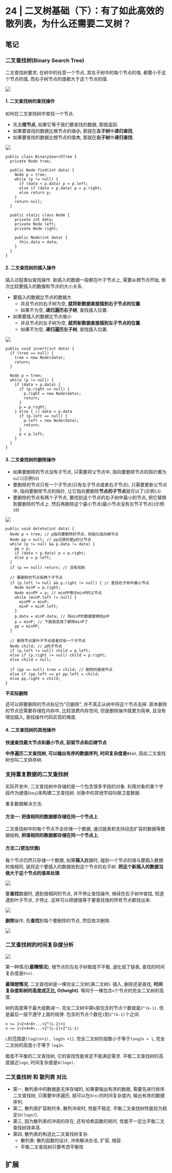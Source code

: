 # 24 | 二叉树基础（下）：有了如此高效的散列表，为什么还需要二叉树？

## 笔记

### 二叉查找树(Binary Search Tree)

二叉查找树要求, 在树中的任意一个节点, 其左子树中的每个节点的值, 都要小于这个节点的值, 而右子树节点的值都大于这个节点的值.

![](./img/24_01.jpg)

#### 1. 二叉查找树的查找操作

如何在二叉查找树中查找一个节点.

* 先去**根节点**, 如果它等于我们要查找的数据, 那就返回.
* 如果要查找的数据比根节点的值**小**, 那就在**左子树**中**递归查找**.
* 如果要查找的数据比根节点的值**大**, 那就在**右子树**中**递归查找**. 

![](./img/24_02.jpg)

```
public class BinarySearchTree {
  private Node tree;

  public Node find(int data) {
    Node p = tree;
    while (p != null) {
      if (data < p.data) p = p.left;
      else if (data > p.data) p = p.right;
      else return p;
    }
    return null;
  }

  public static class Node {
    private int data;
    private Node left;
    private Node right;

    public Node(int data) {
      this.data = data;
    }
  }
}
```

#### 2. 二叉查找树的插入操作

插入过程类似查找操作. 新插入的数据一般都在叶子节点上, 需要从根节点开始, 依次比较要插入的数据和节点的大小关系.

* 要插入的数据比节点的数据大
	* 并且节点的右子树为空, **就将新数据直接插到右子节点的位置**.
	* 如果不为空, **递归遍历右子树**, 查找插入位置.
* 如果要插入的数据比节点值小
	* 并且节点的左子树为空, **就将新数据直接插到左子节点的位置**.
	* 如果不为空, **递归遍历左子树**, 查找插入位置.

![](./img/24_03.jpg)

```
public void insert(int data) {
  if (tree == null) {
    tree = new Node(data);
    return;
  }

  Node p = tree;
  while (p != null) {
    if (data > p.data) {
      if (p.right == null) {
        p.right = new Node(data);
        return;
      }
      p = p.right;
    } else { // data < p.data
      if (p.left == null) {
        p.left = new Node(data);
        return;
      }
      p = p.left;
    }
  }
}
```

#### 3. 二叉查找树的删除操作

* 如果要删除的节点没有子节点, 只需要将父节点中, 指向要删除节点的指针置为`null`(示例`55`)
* 要删除的节点只有一个子节点(只有左子节点或者右子节点), 只需要更新父节点中, 指向要删除节点的指针, 让它指向要删除**节点的子节点**就可以了(示例`13`)
* 要删除的节点有两个子节点, 要找到这个节点的右子树中最小的节点, 把它替换到要删除的节点上. 然后再删除这个最小节点(最小节点没有左节子节点)(示例`18`)

![](./img/24_04.jpg)

```
public void delete(int data) {
  Node p = tree; // p指向要删除的节点，初始化指向根节点
  Node pp = null; // pp记录的是p的父节点
  while (p != null && p.data != data) {
    pp = p;
    if (data > p.data) p = p.right;
    else p = p.left;
  }
  if (p == null) return; // 没有找到

  // 要删除的节点有两个子节点
  if (p.left != null && p.right != null) { // 查找右子树中最小节点
    Node minP = p.right;
    Node minPP = p; // minPP表示minP的父节点
    while (minP.left != null) {
      minPP = minP;
      minP = minP.left;
    }
    p.data = minP.data; // 将minP的数据替换到p中
    p = minP; // 下面就变成了删除minP了
    pp = minPP;
  }

  // 删除节点是叶子节点或者仅有一个子节点
  Node child; // p的子节点
  if (p.left != null) child = p.left;
  else if (p.right != null) child = p.right;
  else child = null;

  if (pp == null) tree = child; // 删除的是根节点
  else if (pp.left == p) pp.left = child;
  else pp.right = child;
}
```

**不实际删除**

还可以把要删除的节点标记为"已删除", 并不真正从树中将这个节点去掉. 原本删除的节点还需要存储在内存中, 比较浪费内存空间, 但是删除操作就更为简单, 且没有增加插入, 查找操作代码实现的难度.

#### 4. 二叉查找树的其他操作

**快速查找最大节点和最小节点, 前驱节点和后继节点**

**中序遍历二叉查找树, 可以输出有序的数据序列, 时间复杂度是`O(n)`**, 因此二叉查找树也叫二叉排序树.

### 支持重复数据的二叉查找树

实际开发中, 二叉查找树中存储的是一个包含很多字段的对象. 利用对象的某个字段作为键值(`key`)来构建二叉查找树. 对象中的其他字段叫做卫星数据.

重复数据解决方法:

#### 方法一: 把值相同的数据都存储在同一个节点上

二叉查找树中的每个节点不会存储一个数据, 通过链表和支持动态扩容的数据等数据结构, **把值相同的数据都存储在同一个节点上**.

#### 方法二(更加优雅)

每个节点仍然只存储一个数据, 如果**插入**数据时, 碰到一个节点的值与要插入数据的值相同, 就将这个要插入的数据放到这个节点的右子树. **把这个新插入的数据当做大于这个节点的值来处理**.

![](./img/24_05.jpg)

要**查找**数据时, 遇到值相同的节点, 并不停止查找操作, 继续在右子树中查找, 知道遇到叶子节点, 才停止. 这样可以把键值等于要查找值的所有节点都找出来.

![](./img/24_06.jpg)

**删除**操作, 先**查找**到每个要删除的节点, 然后依次删除.

![](./img/24_07.jpg)

### 二叉查找树的时间复杂度分析

![](./img/24_08.jpg)

第一种情况(**最糟情况**), 根节点的左右子树极度不平衡, 退化成了链表, 查找的时间复杂度是`O(n)`.

**最理想情况**, 二叉查找树是一棵完全二叉树(满二叉树). 插入, 删除还是查找, **时间复杂度和树的高度成正比, O(height)**. 等同于一棵包含`n`个节点的完全二叉树的高度.

树的高度等于最大层数减一. 完全二叉树中第`k`层包含的节点个数就是`2^(k-1)`. 但是最后一层不遵守上面的规律. 包含的节点个数在`1`到`2^(k-1)`个之间.

```
n >= 1+2+4+8+...+2^(L-2)+1
n <= 1+2+4+8+...+2^(L-2)+2^(L-1)
```

`L`的范围是`[log2(n+1), log2n +1]`. 完全二叉树的层数小于等于`long2n + 1`, 完全二叉树的高度小于等于 `log2n`.

极度不平衡的二叉查找树, 它的查找性能肯定不能满足需求. 平衡二叉查找树的高度接近`logn`, 时间复杂度是`O(logn)`.

### 二叉查找树 和 散列表 对比

* 第一, 散列表中的数据是无序存储的, 如果要输出有序的数据, 需要先进行排序. 二叉查找树, 只需要中序遍历, 就可以在`O(n)`的时间复杂度内, 输出有序的数据序列.
* 第二, 散列表扩容耗时多, 散列冲突时, 性能不稳定. 平衡二叉查找树性能较为稳定(`O(logn)`).
* 第三, 因为散列表的冲突的存在, 还有哈希函数的耗时, 性能不一定比平衡二叉查找树效率高.
* 第四, 散列表的构造比二叉查找树复杂.
	* 散列表: 散列函数的设计, 冲突解决办法, 扩容, 缩容.
	* 平衡二叉查找树只要考虑平衡性

## 扩展